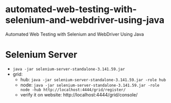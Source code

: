 # automated-web-testing-with-selenium-and-webdriver-using-java
Automated Web Testing with Selenium and WebDriver Using Java

# Selenium Server
 - `java -jar selenium-server-standalone-3.141.59.jar`
 - grid: 
   - hub: `java -jar selenium-server-standalone-3.141.59.jar -role hub`
   - node: `java -jar selenium-server-standalone-3.141.59.jar -role node -hub http://localhost:4444/grid/register/`
   - verify it on website: http://localhost:4444/grid/console/
